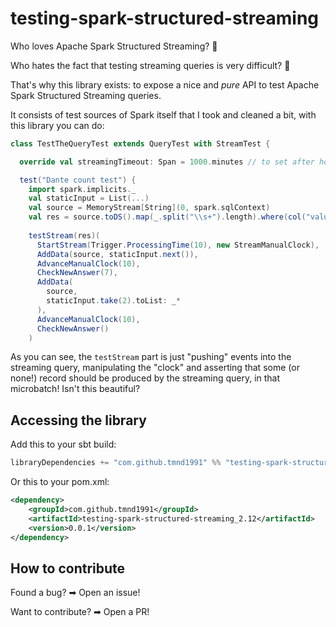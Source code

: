 # testing-spark-structured-streaming

Who loves Apache Spark Structured Streaming? 🙋‍

Who hates the fact that testing streaming queries is very difficult? 🙋‍

That's why this library exists: to expose a nice and *pure* API to test Apache Spark Structured
Streaming queries.

It consists of test sources of Spark itself that I took and cleaned a bit, with this library you 
can do:

```scala
class TestTheQueryTest extends QueryTest with StreamTest {

  override val streamingTimeout: Span = 1000.minutes // to set after how long a test should fail

  test("Dante count test") {
    import spark.implicits._
    val staticInput = List(...)
    val source = MemoryStream[String](0, spark.sqlContext)
    val res = source.toDS().map(_.split("\\s+").length).where(col("value").gt(lit(6)))
    
    testStream(res)(
      StartStream(Trigger.ProcessingTime(10), new StreamManualClock),
      AddData(source, staticInput.next()),
      AdvanceManualClock(10),
      CheckNewAnswer(7),
      AddData(
        source,
        staticInput.take(2).toList: _*
      ),
      AdvanceManualClock(10),
      CheckNewAnswer()
    )
```

As you can see, the `testStream` part is just "pushing" events into the streaming query, 
manipulating the "clock" and asserting that some (or none!) record should be produced by the
streaming query, in that microbatch! Isn't this beautiful?


## Accessing the library

Add this to your sbt build:

```scala
libraryDependencies += "com.github.tmnd1991" %% "testing-spark-structured-streaming" % "0.0.1"
```

Or this to your pom.xml:

```xml
<dependency>
    <groupId>com.github.tmnd1991</groupId>
    <artifactId>testing-spark-structured-streaming_2.12</artifactId>
    <version>0.0.1</version>
</dependency>
```

## How to contribute

Found a bug? ➡ Open an issue!

Want to contribute? ➡ Open a PR!